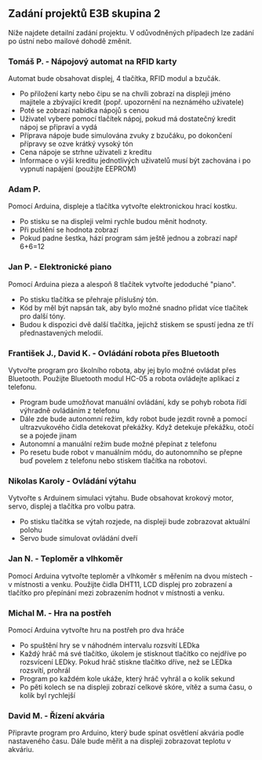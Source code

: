 ## Zadání projektů E3B skupina 2

Níže najdete detailní zadání projektu. V odůvodněných případech lze zadání po ústní nebo mailové dohodě změnit. 

### Tomáš P. - Nápojový automat na RFID karty
Automat bude obsahovat displej, 4 tlačítka, RFID modul a bzučák.
- Po přiložení karty nebo čipu se na chvíli zobrazí na displeji jméno majitele a zbývající kredit (popř. upozornění na neznámého uživatele)
- Poté se zobrazí nabídka nápojů s cenou
- Uživatel vybere pomocí tlačítek nápoj, pokud má dostatečný kredit nápoj se připraví a vydá
- Příprava nápoje bude simulována zvuky z bzučáku, po dokončení přípravy se ozve krátký vysoký tón
- Cena nápoje se strhne uživateli z kreditu
- Informace o výši kreditu jednotlivých uživatelů musí být zachována i po vypnutí napájení (použijte EEPROM)

### Adam P.
Pomocí Arduina, displeje a  tlačítka vytvořte elektronickou hrací kostku.
- Po stisku se na displeji velmi rychle budou měnit hodnoty. 
- Při puštění se hodnota zobrazí
- Pokud padne šestka, hází program sám ještě jednou a zobrazí např 6+6=12

### Jan P. - Elektronické piano
Pomocí Arduina pieza a alespoň 8 tlačítek vytvořte jedoduché "piano".

- Po stisku tlačítka se přehraje příslušný tón.
- Kód by měl být napsán tak, aby bylo možné snadno přidat více tlačítek pro další tóny.
- Budou k dispozici dvě další tlačítka, jejichž stiskem se spustí jedna ze tří přednastavených melodií.

### František J., David K. - Ovládání robota přes Bluetooth
Vytvořte program pro školního robota, aby jej bylo možné ovládat přes Bluetooth. Použijte Bluetooth modul HC-05 a robota ovládejte aplikací z telefonu.
- Program bude umožňovat manuální ovládání, kdy se pohyb robota řídí výhradně ovládáním z telefonu
- Dále zde bude autonomní režim, kdy robot bude jezdit rovně a pomocí ultrazvukového čidla detekovat překážky. Když detekuje překážku, otočí se a pojede jinam
- Autonomní a manuální režim bude možné přepínat z telefonu
- Po resetu bude robot v manuálním módu, do autonomního se přepne buď povelem z telefonu nebo stiskem tlačítka na robotovi.

### Nikolas Karoly - Ovládání výtahu
Vytvořte s Arduinem simulaci výtahu. Bude obsahovat krokový motor, servo, displej a tlačítka pro volbu patra.
- Po stisku tlačítka se výtah rozjede, na displeji bude zobrazovat aktuální polohu
- Servo bude simulovat ovládání dveří

### Jan N. - Teploměr a vlhkoměr
Pomocí Arduina vytvořte teploměr a vlhkoměr s měřením na dvou místech - v místnosti a venku. Použijte čidla DHT11, LCD displej pro zobrazení a tlačítko pro přepínání mezi zobrazením hodnot v místnosti a venku.

### Michal M. - Hra na postřeh
Pomocí Arduina vytvořte hru na postřeh pro dva hráče
- Po spuštění hry se v náhodném intervalu rozsvítí LEDka
- Každý hráč má své tlačítko, úkolem je stisknout tlačítko co nejdříve po rozsvícení LEDky. Pokud hráč stiskne tlačítko dříve, než se LEDka rozsvítí, prohrál
- Program po každém kole ukáže, který hráč vyhrál a o kolik sekund
- Po pěti kolech se na displeji zobrazí celkové skóre, vítěz a suma času, o kolik byl rychlejší

### David M. - Řízení akvária
Připravte program pro Arduino, který bude spínat osvětlení akvária podle nastaveného času. Dále bude měřit a na displeji zobrazovat teplotu v akváriu.
